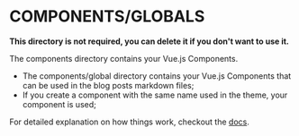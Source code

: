 # COMPONENTS/GLOBALS

**This directory is not required, you can delete it if you don't want to use it.**

The components directory contains your Vue.js Components.

- The components/global directory contains your Vue.js Components that can be used in the blog posts markdown files;
- If you create a component with the same name used in the theme, your component is used;

For detailed explanation on how things work, checkout the [docs](https://nuxtjs.blog/customization/markdown-components).